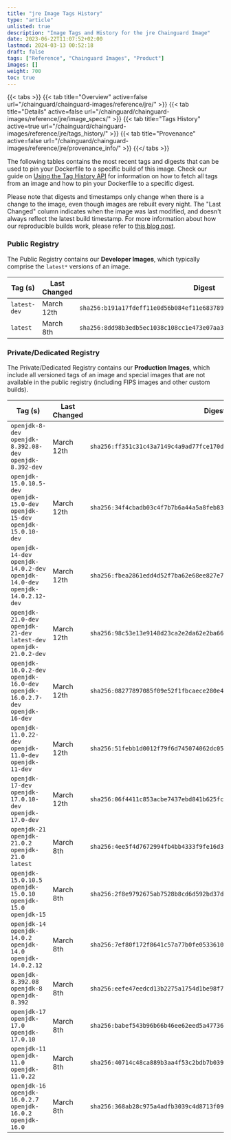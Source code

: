 ```yaml
---
title: "jre Image Tags History"
type: "article"
unlisted: true
description: "Image Tags and History for the jre Chainguard Image"
date: 2023-06-22T11:07:52+02:00
lastmod: 2024-03-13 00:52:18
draft: false
tags: ["Reference", "Chainguard Images", "Product"]
images: []
weight: 700
toc: true
---
```


{{< tabs >}}
{{< tab title="Overview" active=false url="/chainguard/chainguard-images/reference/jre/" >}}
{{< tab title="Details" active=false url="/chainguard/chainguard-images/reference/jre/image_specs/" >}}
{{< tab title="Tags History" active=true url="/chainguard/chainguard-images/reference/jre/tags_history/" >}}
{{< tab title="Provenance" active=false url="/chainguard/chainguard-images/reference/jre/provenance_info/" >}}
{{</ tabs >}}

The following tables contains the most recent tags and digests that can be used to pin your Dockerfile to a specific build of this image. Check our guide on [Using the Tag History API](/chainguard/chainguard-images/using-the-tag-history-api/) for information on how to fetch all tags from an image and how to pin your Dockerfile to a specific digest.

Please note that digests and timestamps only change when there is a change to the image, even though images are rebuilt every night. The "Last Changed" column indicates when the image was last modified, and doesn't always reflect the latest build timestamp. For more information about how our reproducible builds work, please refer to [this blog post](https://www.chainguard.dev/unchained/reproducing-chainguards-reproducible-image-builds).

### Public Registry
The Public Registry contains our **Developer Images**, which typically comprise the `latest*` versions of an image.

| Tag (s)       | Last Changed | Digest                                                                    |
|---------------|--------------|---------------------------------------------------------------------------|
|  `latest-dev` | March 12th   | `sha256:b191a17fdeff11e0d56b084ef11e683789f0e2ac239cfa5fcd8a80e37ae01bea` |
|  `latest`     | March 8th    | `sha256:8dd98b3edb5ec1038c108cc1e473e07aa3906c88b49afbbc5dd3cd9d8c7cb6bf` |


### Private/Dedicated Registry
The Private/Dedicated Registry contains our **Production Images**, which include all versioned tags of an image and special images that are not available in the public registry (including FIPS images and other custom builds).

| Tag (s)                                                                            | Last Changed | Digest                                                                    |
|------------------------------------------------------------------------------------|--------------|---------------------------------------------------------------------------|
|  `openjdk-8-dev` `openjdk-8.392.08-dev` `openjdk-8.392-dev`                        | March 12th   | `sha256:ff351c31c43a7149c4a9ad77fce170dc0a873b2bf154f413817ed331bbcc848e` |
|  `openjdk-15.0.10.5-dev` `openjdk-15.0-dev` `openjdk-15-dev` `openjdk-15.0.10-dev` | March 12th   | `sha256:34f4cbadb03c4f7b7b6a44a5a8feb83d2766f5a2a59b902c71d30564747c6c85` |
|  `openjdk-14-dev` `openjdk-14.0.2-dev` `openjdk-14.0-dev` `openjdk-14.0.2.12-dev`  | March 12th   | `sha256:fbea2861edd4d52f7ba62e68ee827e71e72095d86a1c0eec122bf3a4fe943bca` |
|  `openjdk-21.0-dev` `openjdk-21-dev` `latest-dev` `openjdk-21.0.2-dev`             | March 12th   | `sha256:98c53e13e9148d23ca2e2da62e2ba66dde3b534f1228027d08396a0f081980b4` |
|  `openjdk-16.0.2-dev` `openjdk-16.0-dev` `openjdk-16.0.2.7-dev` `openjdk-16-dev`   | March 12th   | `sha256:08277897085f09e52f1fbcaece280e4210c5da519a07582d23cc40df15a6e32c` |
|  `openjdk-11.0.22-dev` `openjdk-11.0-dev` `openjdk-11-dev`                         | March 12th   | `sha256:51febb1d0012f79f6d745074062dc0585dd2c237419e7df345517af5f353542c` |
|  `openjdk-17-dev` `openjdk-17.0.10-dev` `openjdk-17.0-dev`                         | March 12th   | `sha256:06f4411c853acbe7437ebd841b625fc4173d545360a665001c1ef6b6d5e6605f` |
|  `openjdk-21` `openjdk-21.0.2` `openjdk-21.0` `latest`                             | March 8th    | `sha256:4ee5f4d7672994fb4bb4333f9fe16d3c19788ecf1afbcf7251f2c48d40310520` |
|  `openjdk-15.0.10.5` `openjdk-15.0.10` `openjdk-15.0` `openjdk-15`                 | March 8th    | `sha256:2f8e9792675ab7528b8cd6d592bd37d6add0e77acd2a1da7d074fa318816e8a4` |
|  `openjdk-14` `openjdk-14.0.2` `openjdk-14.0` `openjdk-14.0.2.12`                  | March 8th    | `sha256:7ef80f172f8641c57a77b0fe05336106e379a46ebcc2c8bfa423256b9b109baf` |
|  `openjdk-8.392.08` `openjdk-8` `openjdk-8.392`                                    | March 8th    | `sha256:eefe47eedcd13b2275a1754d1be98f7a360f9a859894d6c66bd7c2256809b445` |
|  `openjdk-17` `openjdk-17.0` `openjdk-17.0.10`                                     | March 8th    | `sha256:babef543b96b66b46ee62eed5a4773659cdfa745b56d98471c9430cc71074a9f` |
|  `openjdk-11` `openjdk-11.0` `openjdk-11.0.22`                                     | March 8th    | `sha256:40714c48ca889b3aa4f53c2bdb7b039c38a5788043738c19875e5c3d6d4a7502` |
|  `openjdk-16` `openjdk-16.0.2.7` `openjdk-16.0.2` `openjdk-16.0`                   | March 8th    | `sha256:368ab28c975a4adfb3039c4d8713f095407e380dd09a0c91d4eff850af8be3c4` |


